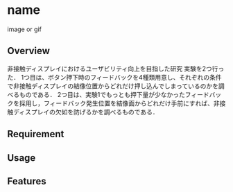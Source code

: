 
# name

image or gif

## Overview
非接触ディスプレイにおけるユーザビリティ向上を目指した研究
実験を2つ行った．
1つ目は、ボタン押下時のフィードバックを4種類用意し、それぞれの条件で非接触ディスプレイの結像位置からどれだけ押し込んでしまっているのかを調べるものである．
2つ目は、実験1でもっとも押下量が少なかったフィードバックを採用し，フィードバック発生位置を結像面からどれだけ手前にすれば、非接触ディスプレイの欠如を防げるかを調べるものである．


## Requirement

## Usage

## Features

